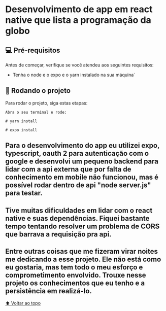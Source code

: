 # Desenvolvimento de app em react native que lista a programação da globo


## 💻 Pré-requisitos

Antes de começar, verifique se você atendeu aos seguintes requisitos:

* Tenha o node e o expo e o yarn instalado na sua máquina`

## 🚀 Rodando o projeto

Para rodar o projeto, siga estas etapas:

```
Abra o seu terminal e rode: 

# yarn install 

# expo install
```
## Para o desenvolvimento do app eu utilizei expo, typescript, oauth 2 para autenticação com o google e desenvolvi um pequeno backend para lidar com a api externa que por falta de conhecimento em mobile não funcionou, mas é possível rodar dentro de api "node server.js" para testar.
## Tive muitas dificuldades em lidar com o react native e suas dependências. Fiquei bastante tempo tentando resolver um problema de CORS que barrava a requisição pra api.
## Entre outras coisas que me fizeram virar noites me dedicando a esse projeto. Ele não está como eu gostaria, mas tem todo o meu esforço e comprometimento envolvido. Trouxe nesse projeto os conhecimentos que eu tenho e a persistência em realizá-lo.

[⬆ Voltar ao topo](#nome-do-projeto)<br>
